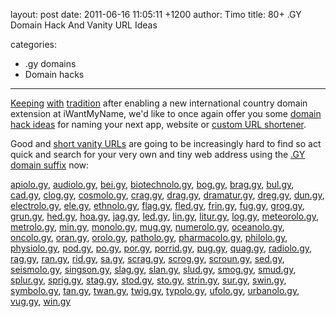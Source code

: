 layout: post
date: 2011-06-16 11:05:11 +1200
author: Timo
title: 80+ .GY Domain Hack And Vanity URL Ideas

categories:
  - .gy domains
  - Domain hacks

----

[Keeping](https://iwantmyname.com/blog/2009/10/tiny-domain-names-for-your-own-url-shortener.html) [with](https://iwantmyname.com/blog/2010/09/cool-domain-hacks-using-the-gl-tld.html) [tradition](https://iwantmyname.com/blog/2009/04/list-of-available-ultra-short-2-letter-domain-names.html) after enabling a new international country domain extension at iWantMyName, we'd like to once again offer you some [domain hack ideas](https://iwantmyname.com/blog/2009/05/how-to-find-a-domain-hack.html) for naming your next app, website or [custom URL shortener](https://iwantmyname.com/services/url-shortener/).

Good and [short vanity URLs](https://iwantmyname.com/short-domain-search) are going to be increasingly hard to find so act quick and search for your very own and tiny web address using the [.GY domain suffix](https://iwantmyname.com/domains/gy-guyanese-domain-name-registration-for-guyana) now:

[apiolo.gy](https://iwantmyname.com/search/?domain=apiolo.gy), 
[audiolo.gy](https://iwantmyname.com/search/?domain=audiolo.gy), 
[bei.gy](https://iwantmyname.com/search/?domain=bei.gy), 
[biotechnolo.gy](https://iwantmyname.com/search/?domain=biotechnolo.gy), 
[bog.gy](https://iwantmyname.com/search/?domain=bog.gy), 
[brag.gy](https://iwantmyname.com/search/?domain=brag.gy), 
[bul.gy](https://iwantmyname.com/search/?domain=bul.gy), 
[cad.gy](https://iwantmyname.com/search/?domain=cad.gy), 
[clog.gy](https://iwantmyname.com/search/?domain=clog.gy), 
[cosmolo.gy](https://iwantmyname.com/search/?domain=cosmolo.gy), 
[crag.gy](https://iwantmyname.com/search/?domain=crag.gy), 
[drag.gy](https://iwantmyname.com/search/?domain=drag.gy), 
[dramatur.gy](https://iwantmyname.com/search/?domain=dramatur.gy), 
[dreg.gy](https://iwantmyname.com/search/?domain=dreg.gy), 
[dun.gy](https://iwantmyname.com/search/?domain=dun.gy), 
[electrolo.gy](https://iwantmyname.com/search/?domain=electrolo.gy), 
[ele.gy](https://iwantmyname.com/search/?domain=ele.gy), 
[ethnolo.gy](https://iwantmyname.com/search/?domain=ethnolo.gy), 
[flag.gy](https://iwantmyname.com/search/?domain=flag.gy), 
[fled.gy](https://iwantmyname.com/search/?domain=fled.gy), 
[frin.gy](https://iwantmyname.com/search/?domain=frin.gy), 
[fug.gy](https://iwantmyname.com/search/?domain=fug.gy), 
[grog.gy](https://iwantmyname.com/search/?domain=grog.gy), 
[grun.gy](https://iwantmyname.com/search/?domain=grun.gy), 
[hed.gy](https://iwantmyname.com/search/?domain=hed.gy), 
[hoa.gy](https://iwantmyname.com/search/?domain=hoa.gy), 
[jag.gy](https://iwantmyname.com/search/?domain=jag.gy), 
[led.gy](https://iwantmyname.com/search/?domain=led.gy), 
[lin.gy](https://iwantmyname.com/search/?domain=lin.gy), 
[litur.gy](https://iwantmyname.com/search/?domain=litur.gy), 
[log.gy](https://iwantmyname.com/search/?domain=log.gy), 
[meteorolo.gy](https://iwantmyname.com/search/?domain=meteorolo.gy), 
[metrolo.gy](https://iwantmyname.com/search/?domain=metrolo.gy), 
[min.gy](https://iwantmyname.com/search/?domain=min.gy), 
[monolo.gy](https://iwantmyname.com/search/?domain=monolo.gy), 
[mug.gy](https://iwantmyname.com/search/?domain=mug.gy), 
[numerolo.gy](https://iwantmyname.com/search/?domain=numerolo.gy), 
[oceanolo.gy](https://iwantmyname.com/search/?domain=oceanolo.gy), 
[oncolo.gy](https://iwantmyname.com/search/?domain=oncolo.gy), 
[oran.gy](https://iwantmyname.com/search/?domain=oran.gy), 
[orolo.gy](https://iwantmyname.com/search/?domain=orolo.gy), 
[patholo.gy](https://iwantmyname.com/search/?domain=patholo.gy), 
[pharmacolo.gy](https://iwantmyname.com/search/?domain=pharmacolo.gy), 
[philolo.gy](https://iwantmyname.com/search/?domain=philolo.gy), 
[physiolo.gy](https://iwantmyname.com/search/?domain=physiolo.gy), 
[pod.gy](https://iwantmyname.com/search/?domain=pod.gy), 
[po.gy](https://iwantmyname.com/search/?domain=po.gy), 
[por.gy](https://iwantmyname.com/search/?domain=por.gy), 
[porrid.gy](https://iwantmyname.com/search/?domain=porrid.gy), 
[pug.gy](https://iwantmyname.com/search/?domain=pug.gy), 
[quag.gy](https://iwantmyname.com/search/?domain=quag.gy), 
[radiolo.gy](https://iwantmyname.com/search/?domain=radiolo.gy), 
[rag.gy](https://iwantmyname.com/search/?domain=rag.gy), 
[ran.gy](https://iwantmyname.com/search/?domain=ran.gy), 
[rid.gy](https://iwantmyname.com/search/?domain=rid.gy), 
[sa.gy](https://iwantmyname.com/search/?domain=sa.gy), 
[scrag.gy](https://iwantmyname.com/search/?domain=scrag.gy), 
[scrog.gy](https://iwantmyname.com/search/?domain=scrog.gy), 
[scroun.gy](https://iwantmyname.com/search/?domain=scroun.gy), 
[sed.gy](https://iwantmyname.com/search/?domain=sed.gy), 
[seismolo.gy](https://iwantmyname.com/search/?domain=seismolo.gy), 
[singson.gy](https://iwantmyname.com/search/?domain=singson.gy), 
[slag.gy](https://iwantmyname.com/search/?domain=slag.gy), 
[slan.gy](https://iwantmyname.com/search/?domain=slan.gy), 
[slud.gy](https://iwantmyname.com/search/?domain=slud.gy), 
[smog.gy](https://iwantmyname.com/search/?domain=smog.gy), 
[smud.gy](https://iwantmyname.com/search/?domain=smud.gy), 
[splur.gy](https://iwantmyname.com/search/?domain=splur.gy), 
[sprig.gy](https://iwantmyname.com/search/?domain=sprig.gy), 
[stag.gy](https://iwantmyname.com/search/?domain=stag.gy), 
[stod.gy](https://iwantmyname.com/search/?domain=stod.gy), 
[sto.gy](https://iwantmyname.com/search/?domain=sto.gy), 
[strin.gy](https://iwantmyname.com/search/?domain=strin.gy), 
[sur.gy](https://iwantmyname.com/search/?domain=sur.gy), 
[swin.gy](https://iwantmyname.com/search/?domain=swin.gy), 
[symbolo.gy](https://iwantmyname.com/search/?domain=symbolo.gy), 
[tan.gy](https://iwantmyname.com/search/?domain=tan.gy), 
[twan.gy](https://iwantmyname.com/search/?domain=twan.gy), 
[twig.gy](https://iwantmyname.com/search/?domain=twig.gy), 
[typolo.gy](https://iwantmyname.com/search/?domain=typolo.gy), 
[ufolo.gy](https://iwantmyname.com/search/?domain=ufolo.gy), 
[urbanolo.gy](https://iwantmyname.com/search/?domain=urbanolo.gy), 
[vug.gy](https://iwantmyname.com/search/?domain=vug.gy), 
[win.gy](https://iwantmyname.com/search/?domain=win.gy)
